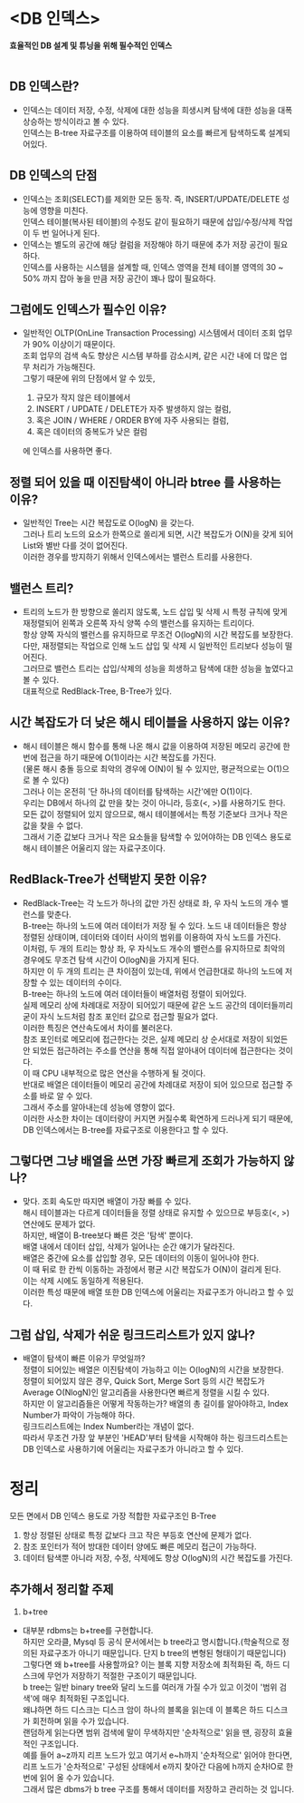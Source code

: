 # <DB 인덱스>
**효율적인 DB 설계 및 튜닝을 위해 필수적인 인덱스**  
<br />

## DB 인덱스란?
- 인덱스는 데이터 저장, 수정, 삭제에 대한 성능을 희생시켜 탐색에 대한 성능을 대폭 상승하는 방식이라고 볼 수 있다.  
  인덱스는 B-tree 자료구조를 이용하여 테이블의 요소를 빠르게 탐색하도록 설계되어있다.

## DB 인덱스의 단점
- 인덱스는 조회(SELECT)를 제외한 모든 동작. 즉, INSERT/UPDATE/DELETE 성능에 영향을 미친다.  
  인덱스 테이블(복사된 테이블)의 수정도 같이 필요하기 때문에 삽입/수정/삭제 작업이 두 번 일어나게 된다.
- 인덱스는 별도의 공간에 해당 컬럼을 저장해야 하기 때문에 추가 저장 공간이 필요하다.  
  인덱스를 사용하는 시스템을 설계할 때, 인덱스 영역을 전체 테이블 영역의 30 ~ 50% 까지 잡아 놓을 만큼 저장 공간이 꽤나 많이 필요하다.

## 그럼에도 인덱스가 필수인 이유?
- 일반적인 OLTP(OnLine Transaction Processing) 시스템에서 데이터 조회 업무가 90% 이상이기 때문이다.  
  조회 업무의 검색 속도 향상은 시스템 부하를 감소시켜, 같은 시간 내에 더 많은 업무 처리가 가능해진다.  
  그렇기 때문에 위의 단점에서 알 수 있듯,


    1. 규모가 작지 않은 테이블에서  
    2. INSERT / UPDATE / DELETE가 자주 발생하지 않는 컬럼,  
    3. 혹은 JOIN / WHERE / ORDER BY에 자주 사용되는 컬럼,  
    4. 혹은 데이터의 중복도가 낮은 컬럼

    에 인덱스를 사용하면 좋다.

## 정렬 되어 있을 때 이진탐색이 아니라 btree 를 사용하는 이유?
- 일반적인 Tree는 시간 복잡도로 O(logN) 을 갖는다.  
  그러나 트리 노드의 요소가 한쪽으로 쏠리게 되면, 시간 복잡도가 O(N)을 갖게 되어 List와 별반 다를 것이 없어진다.  
  이러한 경우를 방지하기 위해서 인덱스에서는 밸런스 트리를 사용한다.

## 밸런스 트리?
- 트리의 노드가 한 방향으로 쏠리지 않도록, 노드 삽입 및 삭제 시 특정 규칙에 맞게 재정렬되어 왼쪽과 오른쪽 자식 양쪽 수의 밸런스를 유지하는 트리이다.  
  항상 양쪽 자식의 밸런스를 유지하므로 무조건 O(logN)의 시간 복잡도를 보장한다.  
  다만, 재정렬되는 작업으로 인해 노드 삽입 및 삭제 시 일반적인 트리보다 성능이 떨어진다.  
  그러므로 밸런스 트리는 삽입/삭제의 성능을 희생하고 탐색에 대한 성능을 높였다고 볼 수 있다.  
  대표적으로 RedBlack-Tree, B-Tree가 있다.

## 시간 복잡도가 더 낮은 해시 테이블을 사용하지 않는 이유?
- 해시 테이블은 해시 함수를 통해 나온 해시 값을 이용하여 저장된 메모리 공간에 한 번에 접근을 하기 때문에 O(1)이라는 시간 복잡도를 가진다.  
  (물론 해시 충돌 등으로 최악의 경우에 O(N)이 될 수 있지만, 평균적으로는 O(1)으로 볼 수 있다)  
  그러나 이는 온전히 '단 하나의 데이터를 탐색하는 시간'에만 O(1)이다.  
  우리는 DB에서 하나의 값 만을 찾는 것이 아니라, 등호(<, >)를 사용하기도 한다.  
  모든 값이 정렬되어 있지 않으므로, 해시 테이블에서는 특정 기준보다 크거나 작은 값을 찾을 수 없다.  
  그래서 기준 값보다 크거나 작은 요소들을 탐색할 수 있어야하는 DB 인덱스 용도로 해시 테이블은 어울리지 않는 자료구조이다.

## RedBlack-Tree가 선택받지 못한 이유?
- RedBlack-Tree는 각 노드가 하나의 값만 가진 상태로 좌, 우 자식 노드의 개수 밸런스를 맞춘다.  
  B-tree는 하나의 노드에 여러 데이터가 저장 될 수 있다. 노드 내 데이터들은 항상 정렬된 상태이며, 데이터와 데이터 사이의 범위를 이용하여 자식 노드를 가진다.  
  이처럼, 두 개의 트리는 항상 좌, 우 자식노드 개수의 밸런스를 유지하므로 최악의 경우에도 무조건 탐색 시간이 O(logN)을 가지게 된다.  
  하지만 이 두 개의 트리는 큰 차이점이 있는데, 위에서 언급한대로 하나의 노드에 저장할 수 있는 데이터의 수이다.  
  B-tree는 하나의 노드에 여러 데이터들이 배열처럼 정렬이 되어있다.  
  실제 메모리 상에 차례대로 저장이 되어있기 때문에 같은 노드 공간의 데이터들끼리 굳이 자식 노드처럼 참조 포인터 값으로 접근할 필요가 없다.  
  이러한 특징은 연산속도에서 차이를 불러온다.  
  참조 포인터로 메모리에 접근한다는 것은, 실제 메모리 상 순서대로 저장이 되었든 안 되었든 접근하려는 주소를 연산을 통해 직접 알아내어 데이터에 접근한다는 것이다.  
  이 때 CPU 내부적으로 많은 연산을 수행하게 될 것이다.  
  반대로 배열은 데이터들이 메모리 공간에 차례대로 저장이 되어 있으므로 접근할 주소를 바로 알 수 있다.  
  그래서 주소를 알아내는데 성능에 영향이 없다.  
  이러한 사소한 차이는 데이터량이 커지면 커질수록 확연하게 드러나게 되기 때문에, DB 인덱스에서는 B-tree를 자료구조로 이용한다고 할 수 있다.

## 그렇다면 그냥 배열을 쓰면 가장 빠르게 조회가 가능하지 않나?
- 맞다. 조회 속도만 따지면 배열이 가장 빠를 수 있다.  
  해시 테이블과는 다르게 데이터들을 정렬 상태로 유지할 수 있으므로 부등호(<, >) 연산에도 문제가 없다.  
  하지만, 배열이 B-tree보다 빠른 것은 '탐색' 뿐이다.  
  배열 내에서 데이터 삽입, 삭제가 일어나는 순간 얘기가 달라진다.  
  배열은 중간에 요소를 삽입할 경우, 모든 데이터의 이동이 일어나야 한다.  
  이 때 뒤로 한 칸씩 이동하는 과정에서 평균 시간 복잡도가 O(N)이 걸리게 된다.  
  이는 삭제 시에도 동일하게 적용된다.  
  이러한 특성 때문에 배열 또한 DB 인덱스에 어울리는 자료구조가 아니라고 할 수 있다.

## 그럼 삽입, 삭제가 쉬운 링크드리스트가 있지 않나?
- 배열이 탐색이 빠른 이유가 무엇일까?  
  정렬이 되어있는 배열은 이진탐색이 가능하고 이는 O(logN)의 시간을 보장한다.  
  정렬이 되어있지 않은 경우, Quick Sort, Merge Sort 등의 시간 복잡도가 Average O(NlogN)인 알고리즘을 사용한다면 빠르게 정렬을 시킬 수 있다.  
  하지만 이 알고리즘들은 어떻게 작동하는가? 배열의 총 길이를 알아야하고, Index Number가 파악이 가능해야 하다.  
  링크드리스트에는 Index Number라는 개념이 없다.  
  따라서 무조건 가장 앞 부분인 'HEAD'부터 탐색을 시작해야 하는 링크드리스트는 DB 인덱스로 사용하기에 어울리는 자료구조가 아니라고 할 수 있다.

# 정리
모든 면에서 DB 인덱스 용도로 가장 적합한 자료구조인 B-Tree
1. 항상 정렬된 상태로 특정 값보다 크고 작은 부등호 연산에 문제가 없다.
2. 참조 포인터가 적어 방대한 데이터 양에도 빠른 메모리 접근이 가능하다.
3. 데이터 탐색뿐 아니라 저장, 수정, 삭제에도 항상 O(logN)의 시간 복잡도를 가진다.


## 추가해서 정리할 주제
1. b+tree
- 대부분 rdbms는 b+tree를 구현합니다.  
  하지만 오라클, Mysql 등 공식 문서에서는 b tree라고 명시합니다.(학술적으로 정의된 자료구조가 아니기 때문입니다. 단지 b tree의 변형된 형태이기 때문입니다)  
  그렇다면 왜 b+tree를 사용할까요? 이는 블록 지향 저장소에 최적화된 즉, 하드 디스크에 무언가 저장하기 적절한 구조이기 때문입니다.  
  b tree는 일반 binary tree와 달리 노드를 여러개 가질 수가 있고 이것이 '범위 검색'에 매우 최적화된 구조입니다.  
  왜냐하면 하드 디스크는 디스크 암이 하나의 블록을 읽는데 이 블록은 하드 디스크가 회전하며 읽을 수가 있습니다.  
  랜덤하게 읽는다면 범위 검색에 말이 무색하지만 '순차적으로' 읽을 땐, 굉장히 효율적인 구조입니다.  
  예를 들어 a~z까지 리프 노드가 있고 여기서 e~h까지 '순차적으로' 읽어야 한다면,  
  리프 노드가 '순차적으로' 구성된 상태에서 e까지 찾아간 다음에 h까지 순차IO로 한 번에 읽어 올 수가 있습니다.  
  그래서 많은 dbms가 b tree 구조를 통해서 데이터를 저장하고 관리하는 것 입니다.  